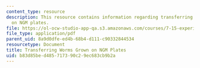 ```yaml
---
content_type: resource
description: This resource contains information regarding transferring worms grown
  on NGM plates.
file: https://ol-ocw-studio-app-qa.s3.amazonaws.com/courses/7-15-experimental-molecular-genetics-spring-2015/b83d85bed485717390c29ec683cb9b2a_MIT7_15S15_Transferring.pdf
file_type: application/pdf
parent_uid: 8a9d0dfe-ed4b-68b4-d111-c90332844534
resourcetype: Document
title: Transferring Worms Grown on NGM Plates
uid: b83d85be-d485-7173-90c2-9ec683cb9b2a
---
```

